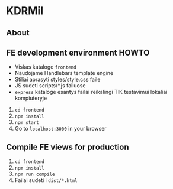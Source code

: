 # KDRMil

## About

## FE development environment HOWTO

- Viskas kataloge `frontend`
- Naudojame Handlebars template engine
- Stiliai aprasyti styles/style.css faile
- JS sudeti scripts/*.js failuose
- `express` kataloge esantys failai reikalingi TIK testavimui lokaliai kompiuteryje


1. `cd frontend`
2. `npm install`
3. `npm start`
4. Go to `localhost:3000` in your browser

## Compile FE views for production

1. `cd frontend`
2. `npm install`
3. `npm run compile`
4. Failai sudeti i `dist/*.html`